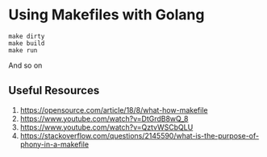 # Using Makefiles with Golang

```
make dirty
make build
make run
```

And so on

## Useful Resources

1. https://opensource.com/article/18/8/what-how-makefile
1. https://www.youtube.com/watch?v=DtGrdB8wQ_8
1. https://www.youtube.com/watch?v=QztvWSCbQLU
1. https://stackoverflow.com/questions/2145590/what-is-the-purpose-of-phony-in-a-makefile
